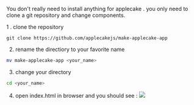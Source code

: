 You don't really need to install anything for applecake . you only need to clone a git repository and change components.

1 . clone the repository
```git
git clone https://github.com/applecakejs/make-applecake-app
```
2. rename the directiory to your favorite name
```bash
mv make-applecake-app <your_name>
```
3. change your directory
```bash
cd <your_name>
```
4. open index.html in browser
and you should see :
<img src="../images/first view.PNG"></img>
